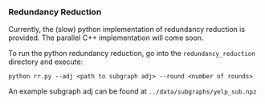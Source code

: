 ### Redundancy Reduction

Currently, the (slow) python implementation of redundancy reduction is provided. The parallel C++ implementation will come soon. 

To run the python redundancy reduction, go into the `redundancy_reduction` directory and execute:

```
python rr.py --adj <path to subgraph adj> --round <number of rounds>
```

An example subgraph adj can be found at `../data/subgraphs/yelp_sub.npz`
